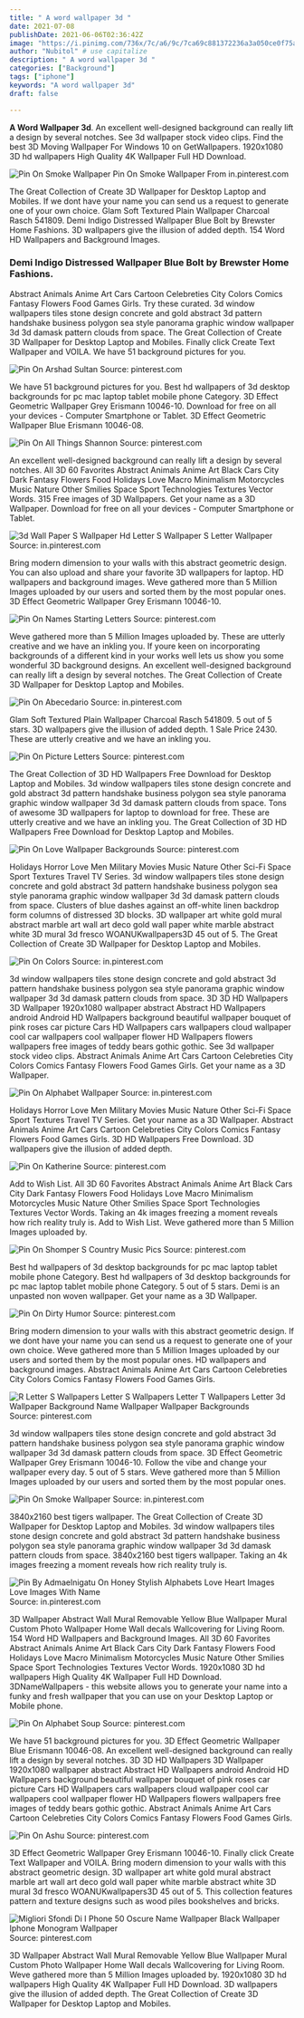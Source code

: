```yaml
---
title: " A word wallpaper 3d "
date: 2021-07-08
publishDate: 2021-06-06T02:36:42Z
image: "https://i.pinimg.com/736x/7c/a6/9c/7ca69c881372236a3a050ce0f75a47cd.jpg"
author: "Nubitol" # use capitalize
description: " A word wallpaper 3d "
categories: ["Background"]
tags: ["iphone"]
keywords: "A word wallpaper 3d"
draft: false

---
```



**A Word Wallpaper 3d**. An excellent well-designed background can really lift a design by several notches. See 3d wallpaper stock video clips. Find the best 3D Moving Wallpaper For Windows 10 on GetWallpapers. 1920x1080 3D hd wallpapers High Quality 4K Wallpaper Full HD Download.

![Pin On Smoke Wallpaper](https://i.pinimg.com/originals/7f/e3/49/7fe349d62659868d608da2f878f7643f.jpg "Pin On Smoke Wallpaper")
Pin On Smoke Wallpaper From in.pinterest.com


The Great Collection of Create 3D Wallpaper for Desktop Laptop and Mobiles. If we dont have your name you can send us a request to generate one of your own choice. Glam Soft Textured Plain Wallpaper Charcoal Rasch 541809. Demi Indigo Distressed Wallpaper Blue Bolt by Brewster Home Fashions. 3D wallpapers give the illusion of added depth. 154 Word HD Wallpapers and Background Images.

### Demi Indigo Distressed Wallpaper Blue Bolt by Brewster Home Fashions.

Abstract Animals Anime Art Cars Cartoon Celebreties City Colors Comics Fantasy Flowers Food Games Girls. Try these curated. 3d window wallpapers tiles stone design concrete and gold abstract 3d pattern handshake business polygon sea style panorama graphic window wallpaper 3d 3d damask pattern clouds from space. The Great Collection of Create 3D Wallpaper for Desktop Laptop and Mobiles. Finally click Create Text Wallpaper and VOILA. We have 51 background pictures for you.


![Pin On Arshad Sultan](https://i.pinimg.com/originals/96/e6/fa/96e6fa9f6803b9a8fba8cfb15e8a3ee2.jpg "Pin On Arshad Sultan")
Source: pinterest.com

We have 51 background pictures for you. Best hd wallpapers of 3d desktop backgrounds for pc mac laptop tablet mobile phone Category. 3D Effect Geometric Wallpaper Grey Erismann 10046-10. Download for free on all your devices - Computer Smartphone or Tablet. 3D Effect Geometric Wallpaper Blue Erismann 10046-08.

![Pin On All Things Shannon](https://i.pinimg.com/originals/bb/de/30/bbde30d06e2ed315df78482862297296.jpg "Pin On All Things Shannon")
Source: pinterest.com

An excellent well-designed background can really lift a design by several notches. All 3D 60 Favorites Abstract Animals Anime Art Black Cars City Dark Fantasy Flowers Food Holidays Love Macro Minimalism Motorcycles Music Nature Other Smilies Space Sport Technologies Textures Vector Words. 315 Free images of 3D Wallpapers. Get your name as a 3D Wallpaper. Download for free on all your devices - Computer Smartphone or Tablet.

![3d Wall Paper S Wallpaper Hd Letter S Wallpaper S Letter Wallpaper](https://i.pinimg.com/originals/01/18/0b/01180b7f14e2a1939d400d64975829a5.jpg "3d Wall Paper S Wallpaper Hd Letter S Wallpaper S Letter Wallpaper")
Source: in.pinterest.com

Bring modern dimension to your walls with this abstract geometric design. You can also upload and share your favorite 3D wallpapers for laptop. HD wallpapers and background images. Weve gathered more than 5 Million Images uploaded by our users and sorted them by the most popular ones. 3D Effect Geometric Wallpaper Grey Erismann 10046-10.

![Pin On Names Starting Letters](https://i.pinimg.com/564x/74/39/a2/7439a262184a85f646a4412a7aac1e8b.jpg "Pin On Names Starting Letters")
Source: pinterest.com

Weve gathered more than 5 Million Images uploaded by. These are utterly creative and we have an inkling you. If youre keen on incorporating backgrounds of a different kind in your works well lets us show you some wonderful 3D background designs. An excellent well-designed background can really lift a design by several notches. The Great Collection of Create 3D Wallpaper for Desktop Laptop and Mobiles.

![Pin On Abecedario](https://i.pinimg.com/originals/a9/1e/1a/a91e1a2ac10d4d6e2a9101bd1af1f144.jpg "Pin On Abecedario")
Source: in.pinterest.com

Glam Soft Textured Plain Wallpaper Charcoal Rasch 541809. 5 out of 5 stars. 3D wallpapers give the illusion of added depth. 1 Sale Price 2430. These are utterly creative and we have an inkling you.

![Pin On Picture Letters](https://i.pinimg.com/originals/c2/bf/60/c2bf60cd93aeb3efc76cd6dacf3df14a.jpg "Pin On Picture Letters")
Source: pinterest.com

The Great Collection of 3D HD Wallpapers Free Download for Desktop Laptop and Mobiles. 3d window wallpapers tiles stone design concrete and gold abstract 3d pattern handshake business polygon sea style panorama graphic window wallpaper 3d 3d damask pattern clouds from space. Tons of awesome 3D wallpapers for laptop to download for free. These are utterly creative and we have an inkling you. The Great Collection of 3D HD Wallpapers Free Download for Desktop Laptop and Mobiles.

![Pin On Love Wallpaper Backgrounds](https://i.pinimg.com/736x/e2/2d/d9/e22dd9917db7fa8ad85ee5b7113f83d6.jpg "Pin On Love Wallpaper Backgrounds")
Source: pinterest.com

Holidays Horror Love Men Military Movies Music Nature Other Sci-Fi Space Sport Textures Travel TV Series. 3d window wallpapers tiles stone design concrete and gold abstract 3d pattern handshake business polygon sea style panorama graphic window wallpaper 3d 3d damask pattern clouds from space. Clusters of blue dashes against an off-white linen backdrop form columns of distressed 3D blocks. 3D wallpaper art white gold mural abstract marble art wall art deco gold wall paper white marble abstract white 3D mural 3d fresco WOANUKwallpapers3D 45 out of 5. The Great Collection of Create 3D Wallpaper for Desktop Laptop and Mobiles.

![Pin On Colors](https://i.pinimg.com/originals/dc/89/07/dc8907b8390cef5ef8503bb2e17f6cd6.jpg "Pin On Colors")
Source: in.pinterest.com

3d window wallpapers tiles stone design concrete and gold abstract 3d pattern handshake business polygon sea style panorama graphic window wallpaper 3d 3d damask pattern clouds from space. 3D 3D HD Wallpapers 3D Wallpaper 1920x1080 wallpaper abstract Abstract HD Wallpapers android Android HD Wallpapers background beautiful wallpaper bouquet of pink roses car picture Cars HD Wallpapers cars wallpapers cloud wallpaper cool car wallpapers cool wallpaper flower HD Wallpapers flowers wallpapers free images of teddy bears gothic gothic. See 3d wallpaper stock video clips. Abstract Animals Anime Art Cars Cartoon Celebreties City Colors Comics Fantasy Flowers Food Games Girls. Get your name as a 3D Wallpaper.

![Pin On Alphabet Wallpaper](https://i.pinimg.com/474x/ad/76/db/ad76db2364681d363aabcfb4d393bd92.jpg "Pin On Alphabet Wallpaper")
Source: in.pinterest.com

Holidays Horror Love Men Military Movies Music Nature Other Sci-Fi Space Sport Textures Travel TV Series. Get your name as a 3D Wallpaper. Abstract Animals Anime Art Cars Cartoon Celebreties City Colors Comics Fantasy Flowers Food Games Girls. 3D HD Wallpapers Free Download. 3D wallpapers give the illusion of added depth.

![Pin On Katherine](https://i.pinimg.com/originals/53/36/43/5336436a914b3afdde0e39e320a9c3d5.jpg "Pin On Katherine")
Source: pinterest.com

Add to Wish List. All 3D 60 Favorites Abstract Animals Anime Art Black Cars City Dark Fantasy Flowers Food Holidays Love Macro Minimalism Motorcycles Music Nature Other Smilies Space Sport Technologies Textures Vector Words. Taking an 4k images freezing a moment reveals how rich reality truly is. Add to Wish List. Weve gathered more than 5 Million Images uploaded by.

![Pin On Shomper S Country Music Pics](https://i.pinimg.com/originals/66/72/f0/6672f08815a0e5f78142568698f1ed30.jpg "Pin On Shomper S Country Music Pics")
Source: pinterest.com

Best hd wallpapers of 3d desktop backgrounds for pc mac laptop tablet mobile phone Category. Best hd wallpapers of 3d desktop backgrounds for pc mac laptop tablet mobile phone Category. 5 out of 5 stars. Demi is an unpasted non woven wallpaper. Get your name as a 3D Wallpaper.

![Pin On Dirty Humor](https://i.pinimg.com/564x/0f/3e/82/0f3e823b1dbbd8dfe24c7624d58449be.jpg "Pin On Dirty Humor")
Source: pinterest.com

Bring modern dimension to your walls with this abstract geometric design. If we dont have your name you can send us a request to generate one of your own choice. Weve gathered more than 5 Million Images uploaded by our users and sorted them by the most popular ones. HD wallpapers and background images. Abstract Animals Anime Art Cars Cartoon Celebreties City Colors Comics Fantasy Flowers Food Games Girls.

![R Letter S Wallpapers Letter S Wallpapers Letter T Wallpapers Letter 3d Wallpaper Background Name Wallpaper Wallpaper Backgrounds](https://i.pinimg.com/originals/e9/38/06/e93806798f0e34d0e679f8d119c1512e.jpg "R Letter S Wallpapers Letter S Wallpapers Letter T Wallpapers Letter 3d Wallpaper Background Name Wallpaper Wallpaper Backgrounds")
Source: pinterest.com

3d window wallpapers tiles stone design concrete and gold abstract 3d pattern handshake business polygon sea style panorama graphic window wallpaper 3d 3d damask pattern clouds from space. 3D Effect Geometric Wallpaper Grey Erismann 10046-10. Follow the vibe and change your wallpaper every day. 5 out of 5 stars. Weve gathered more than 5 Million Images uploaded by our users and sorted them by the most popular ones.

![Pin On Smoke Wallpaper](https://i.pinimg.com/originals/7f/e3/49/7fe349d62659868d608da2f878f7643f.jpg "Pin On Smoke Wallpaper")
Source: in.pinterest.com

3840x2160 best tigers wallpaper. The Great Collection of Create 3D Wallpaper for Desktop Laptop and Mobiles. 3d window wallpapers tiles stone design concrete and gold abstract 3d pattern handshake business polygon sea style panorama graphic window wallpaper 3d 3d damask pattern clouds from space. 3840x2160 best tigers wallpaper. Taking an 4k images freezing a moment reveals how rich reality truly is.

![Pin By Admaelnigatu On Honey Stylish Alphabets Love Heart Images Love Images With Name](https://i.pinimg.com/736x/14/9b/19/149b19d7447fc1740fcd53d2445a88ae.jpg "Pin By Admaelnigatu On Honey Stylish Alphabets Love Heart Images Love Images With Name")
Source: in.pinterest.com

3D Wallpaper Abstract Wall Mural Removable Yellow Blue Wallpaper Mural Custom Photo Wallpaper Home Wall decals Wallcovering for Living Room. 154 Word HD Wallpapers and Background Images. All 3D 60 Favorites Abstract Animals Anime Art Black Cars City Dark Fantasy Flowers Food Holidays Love Macro Minimalism Motorcycles Music Nature Other Smilies Space Sport Technologies Textures Vector Words. 1920x1080 3D hd wallpapers High Quality 4K Wallpaper Full HD Download. 3DNameWallpapers - this website allows you to generate your name into a funky and fresh wallpaper that you can use on your Desktop Laptop or Mobile phone.

![Pin On Alphabet Soup](https://i.pinimg.com/originals/18/a7/a9/18a7a98629a5beb609a649ac27907e9d.jpg "Pin On Alphabet Soup")
Source: pinterest.com

We have 51 background pictures for you. 3D Effect Geometric Wallpaper Blue Erismann 10046-08. An excellent well-designed background can really lift a design by several notches. 3D 3D HD Wallpapers 3D Wallpaper 1920x1080 wallpaper abstract Abstract HD Wallpapers android Android HD Wallpapers background beautiful wallpaper bouquet of pink roses car picture Cars HD Wallpapers cars wallpapers cloud wallpaper cool car wallpapers cool wallpaper flower HD Wallpapers flowers wallpapers free images of teddy bears gothic gothic. Abstract Animals Anime Art Cars Cartoon Celebreties City Colors Comics Fantasy Flowers Food Games Girls.

![Pin On Ashu](https://i.pinimg.com/736x/bd/23/19/bd231925811bfad0b8ea77532f521480.jpg "Pin On Ashu")
Source: pinterest.com

3D Effect Geometric Wallpaper Grey Erismann 10046-10. Finally click Create Text Wallpaper and VOILA. Bring modern dimension to your walls with this abstract geometric design. 3D wallpaper art white gold mural abstract marble art wall art deco gold wall paper white marble abstract white 3D mural 3d fresco WOANUKwallpapers3D 45 out of 5. This collection features pattern and texture designs such as wood piles bookshelves and bricks.

![Migliori Sfondi Di I Phone 50 Oscure Name Wallpaper Black Wallpaper Iphone Monogram Wallpaper](https://i.pinimg.com/736x/7c/a6/9c/7ca69c881372236a3a050ce0f75a47cd.jpg "Migliori Sfondi Di I Phone 50 Oscure Name Wallpaper Black Wallpaper Iphone Monogram Wallpaper")
Source: pinterest.com

3D Wallpaper Abstract Wall Mural Removable Yellow Blue Wallpaper Mural Custom Photo Wallpaper Home Wall decals Wallcovering for Living Room. Weve gathered more than 5 Million Images uploaded by. 1920x1080 3D hd wallpapers High Quality 4K Wallpaper Full HD Download. 3D wallpapers give the illusion of added depth. The Great Collection of Create 3D Wallpaper for Desktop Laptop and Mobiles.

